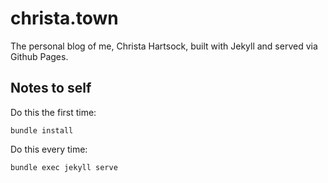 # christa.town

The personal blog of me, Christa Hartsock, built with Jekyll and served via Github Pages.

## Notes to self

Do this the first time:

```
bundle install
```

Do this every time:

```
bundle exec jekyll serve
```